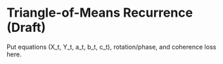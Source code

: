 # Triangle-of-Means Recurrence (Draft)
Put equations (X_t, Y_t, a_t, b_t, c_t), rotation/phase, and coherence loss here.

